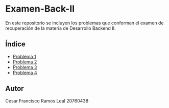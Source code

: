 # Examen-Back-II

En este repositorio se incluyen los problemas que conforman el examen de recuperación de la materia de Desarrollo Backend II.

## Índice

- [Problema 1](Problema1/)
- [Problema 2](Problema2/)
- [Problema 3](Problema3/)
- [Problema 4](Problema4/)

## Autor

Cesar Francisco Ramos Leal
20760438

